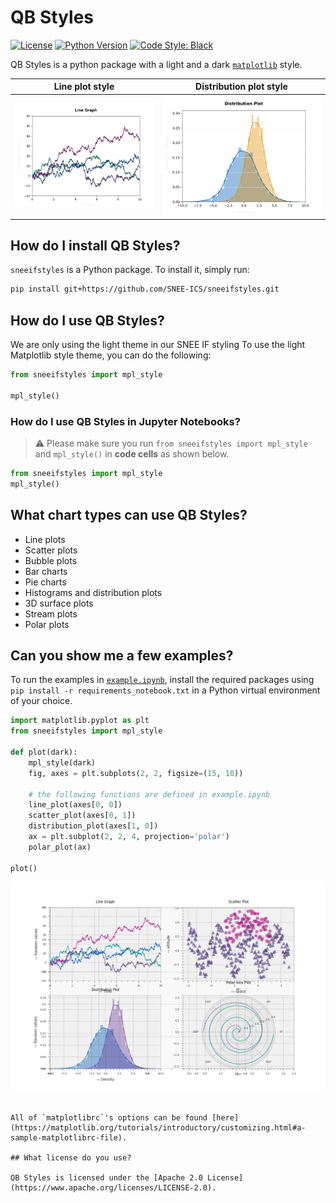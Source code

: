 # QB Styles

[![License](https://img.shields.io/badge/license-Apache%202.0-blue.svg)](https://opensource.org/licenses/Apache-2.0)
[![Python Version](https://img.shields.io/pypi/pyversions/sneeifstyles.svg)](https://pypi.org/project/sneeifstyles/)
[![Code Style: Black](https://img.shields.io/badge/code%20style-black-black.svg)](https://github.com/ambv/black)

QB Styles is a python package with a light and a dark [`matplotlib`](https://github.com/matplotlib/matplotlib) style.

Line plot style | Distribution plot style
|---------------|----------------------- |
| ![Line plot](https://github.com/SNEE-ICS/sneeifstyles/blob/master/examples/line_plot.png "Line plot") | ![Distribution plot](https://github.com/SNEE-ICS/sneeifstyles/blob/master/examples/distribution_plot.png "Distribution plot") |

## How do I install QB Styles?

`sneeifstyles` is a Python package. To install it, simply run:


```bash
pip install git+https://github.com/SNEE-ICS/sneeifstyles.git
```

## How do I use QB Styles?

We are only using the light theme in our SNEE IF styling
To use the light Matplotlib style theme, you can do the following: 

```python
from sneeifstyles import mpl_style

mpl_style()
```

### How do I use QB Styles in Jupyter Notebooks?

> ⚠️ Please make sure you run `from sneeifstyles import mpl_style` and `mpl_style()` in **code cells** as shown below. 

```python
from sneeifstyles import mpl_style
mpl_style()
```

## What chart types can use QB Styles?

- Line plots
- Scatter plots
- Bubble plots
- Bar charts
- Pie charts
- Histograms and distribution plots
- 3D surface plots
- Stream plots
- Polar plots

## Can you show me a few examples?

To run the examples in [`example.ipynb`](https://github.com/quantumblacklabs/sneeifstyles/blob/master/example.ipynb), install the required packages using ``pip install -r requirements_notebook.txt`` in a Python virtual environment of your choice.

```python
import matplotlib.pyplot as plt
from sneeifstyles import mpl_style

def plot(dark):
    mpl_style(dark)
    fig, axes = plt.subplots(2, 2, figsize=(15, 10))
    
    # the following functions are defined in example.ipynb 
    line_plot(axes[0, 0])
    scatter_plot(axes[0, 1])
    distribution_plot(axes[1, 0])
    ax = plt.subplot(2, 2, 4, projection='polar')
    polar_plot(ax)

plot()
```

![png](https://github.com/SNEE-ICS/sneeifstyles/blob/master/examples/plot_light.png)

```

All of `matplotlibrc`'s options can be found [here](https://matplotlib.org/tutorials/introductory/customizing.html#a-sample-matplotlibrc-file).

## What license do you use?

QB Styles is licensed under the [Apache 2.0 License](https://www.apache.org/licenses/LICENSE-2.0).
